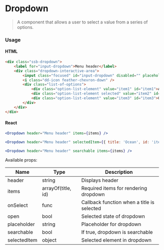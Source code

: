 Dropdown
========

> A component that allows a user to select a value from a series of options.

### Usage

#### HTML

```html
<div class="ssb-dropdown">
    <label for="input-dropdown">Menu header</label>
    <div class="dropdown-interactive-area">
        <input class="focused" id="input-dropdown" disabled="" placeholder="Select item" value="">
        <i class="dd-icon feather-chevron-down" />
        <div class="list-of-options">
            <div class="option-list-element" value="item1" id="item1">Apples</div>
            <div class="option-list-element selected" value="item2" id="item2">Rainbows</div>
            <div class="option-list-element" value="item3" id="item3">Ocean</div>
        </div>
    </div>
</div>
```

#### React

```jsx harmony
<Dropdown header="Menu header" items={items} />

<Dropdown header="Menu header" selectedItem={{ title: 'Ocean', id: 'item3' }} items={items} />

<Dropdown header="Menu header" searchable items={items} />
```

Available props:

| Name       | Type           | Description  |
| ---------- | ------------- | ----- |
| header | string | Displays header |
| items | arrayOf(title, id) |Required items for rendering dropdown |
| onSelect | func | Callback function when a title is selected |
| open | bool | Selected state of dropdown |
| placeholder | string | Placeholder for dropdown |
| searchable | bool | If true, dropdown is searchable |
| selectedItem | object | Selected element in dropdown |
